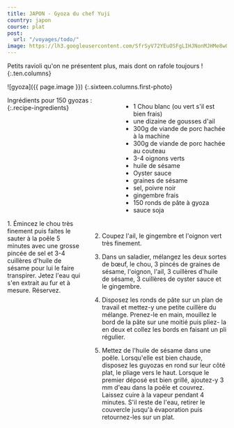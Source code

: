 ```yaml
---
title: JAPON - Gyoza du chef Yuji
country: japon
course: plat
post:
  url: "/voyages/todo/"
image: https://lh3.googleusercontent.com/SfrSyV72YEuOSFgLIHJNonMJHMe8wQavIgarONm7YmRJHmoarSjUwT8PCZOwkL5N2QpLrZNqxaAobVZ7CHBDaP7AeZVsI1x14yI98hbavLjmjHwSUUlc9S_wL57SLJl0sA49gzageA6CMSttrEwXK96xZrFLPmYZB-ZMAnbsIH-vHnF48Cr2KHtQmeiI5PLmzHRvTH-QBEGHYQabotH00GUqCk7Mm-alWuiMj2oHXtmOUVoy209-U8ANhne7rUFYCs83giHiDGchuqqUIeXpGv5Fw0J_8SJc2kg9C42gZpBbXgnOcsIqwDG31eTXnxoMl77_WKnGYORqGaCNOe9QWJGoIjLhkHwUH2ARFQesi4E5lcaPt1WgJto4cgAFw29ToUjhL5CAXmt-54tyrDqZWIGu337X9m20Asvl4CHLlsSwWWdTqaEm_mYMjoBBnBTj7pF3i67Qfp45aeVNQnXrJ7jmtp346wtIfTZLZqumuUcm3gJD3a6XWV3KazAYtjiO2HKJgeF0AaqCN_5kUXoPb6hxbrYMpsX1zpHPlUyWysFmjqCw3vELzokCmXm-PumHGrRoXobbdhzCSiZK2kE0J-Sn3UmGDJaawRmRaX-t2tnVqPeySra3-6uw_gfSjg0n2Wx_YZdyH2WIAQlrs6O2GlsmGeoOJNJtQsqAzErMLGyb5PvuLOpYviQJBReRPmPX4QNwOkXrTeJDOXBjds-ydMYUR7T2NS28FmXCnT6ArTuTgKCJ=w900
---
```


Petits ravioli qu'on ne présentent plus, mais dont on rafole toujours !
{:.ten.columns}

<!--fin extrait-->

![gyoza]({{ page.image }})
{:.sixteen.columns.first-photo}

<div class="four columns" markdown="1">
Ingrédients pour 150 gyozas :
{:.recipe-ingredients}

- 1 Chou blanc (ou vert s'il est bien frais)
- une dizaine de gousses d'ail
- 300g de viande de porc hachée à la machine
- 300g de viande de porc hachée au couteau
- 3-4 oignons verts
- huile de sésame
- Oyster sauce
- graines de sésame
- sel, poivre noir
- gingembre frais
- 150 ronds de pâte à gyoza
- sauce soja
</div>

<div class="ten columns" markdown="1">
1. Émincez le chou très finement puis faites le sauter à la poêle 5 minutes avec une grosse pincée de sel et 3-4 cuillères d'huile de sésame pour lui le faire transpirer. Jetez l'eau qui s'en extrait au fur et à mesure. Réservez.

2. Coupez l'ail, le gingembre et l'oignon vert très finement.

3. Dans un saladier, mélangez les deux sortes de bœuf, le chou, 3 pincés de graines de sésame, l'oignon, l'ail, 3 cuillères d'huile de sésame, 3 cuillères de oyster sauce et le gingembre.

4. Disposez les ronds de pâte sur un plan de travail et mettez-y une petite cuillère du mélange. Prenez-le en main, mouillez le bord de la pâte sur une moitié puis pliez- la en deux et collez les bords en faisant un pli régulier.

5. Mettez de l'huile de sésame dans une poêle. Lorsqu'elle est bien chaude, disposez les guyozas en rond sur leur côté plat, le pliage vers le haut. Lorsque le premier déposé est bien grillé, ajoutez-y 3 mm d'eau dans la poêle et couvrez. Laissez cuire à la vapeur pendant 4 minutes. S'il reste de l'eau, retirer le couvercle jusqu'à évaporation puis retournez-les sur un plat.
</div>
